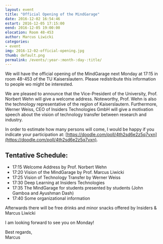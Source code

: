 ```yaml
---
layout: event
title: "Official Opening of the MindGarage"
date: 2016-12-02 16:54:46
estart: 2016-12-05 17:15:00
eend: 2016-12-05 19:00:00
elocation: Room 48-453
author: Marcus Liwicki
categories:
- event
img: 2016-12-02-official-opening.jpg
thumb: default.png
permalink: /events/:year-:month-:day-:title/
---
```


We will have the official opening of the MindGarage next Monday at 17:15 in room 48-453 of the TU Kaiserslautern. Please redistribute this information to people wo might be interested.

We are pleased to announce that the Vice-President of the University, Prof. Norbert Wehn will give a welcome address. Noteworthy, Prof. Wehn is also the technology representative of the region of Kaiserslautern. Furthermore, Werner Weiss, CEO of Insiders Technologies GmbH will give a motivation speech about the vision of technology transfer between research and industry.

In order to estimate how many persons will come, I would be happy if you indicate your participation at: [https://doodle.com/poll/4th2sd6e2z5q7vxn](https://doodle.com/poll/4th2sd6e2z5q7vxn). 

## Tentative Schedule:
- 17:15 Welcome Address by Prof. Norbert Wehn
- 17:20 Vision of the MindGarage by Prof. Marcus Liwicki
- 17:25 Vision of Technology Transfer by Werner Weiss
- 17:30 Deep Learning at Insiders Technologies
- 17:35 The MindGarage for students presented by students (John Gamboa and Ayushman Dash)
- 17:40 Some organizational information

Afterwards there will be free drinks and minor snacks offered by Insiders &amp; Marcus Liwicki

I am looking forward to see you on Monday!

Best regards, <br>
Marcus
